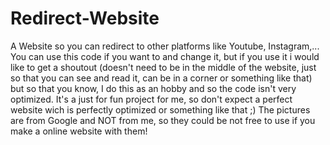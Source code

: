 # Redirect-Website
A Website so you can redirect to other platforms like Youtube, Instagram,...
You can use this code if you want to and change it, but if you use it i would like to get a shoutout (doesn't need to be in the middle of the website, just so that you can see and read it, can be in a corner or something like that) but so that you know, I do this as an hobby and so the code isn't very optimized. It's a just for fun project for me, so don't expect a perfect website wich is perfectly optimized or something like that ;)
The pictures are from Google and NOT from me, so they could be not free to use if you make a online website with them!
